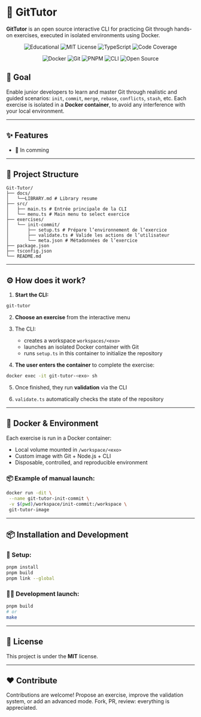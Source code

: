 # 🧠 GitTutor

**GitTutor** is an open source interactive CLI for practicing Git through hands-on exercises, executed in isolated environments using Docker.

<p align="center">
  <img src="https://img.shields.io/badge/Educational-Tool-brightgreen?style=for-the-badge&logo=graduation-cap&logoColor=white" alt="Educational">
  <img src="https://img.shields.io/badge/License-MIT-yellow.svg?style=for-the-badge" alt="MIT License">
  <img src="https://img.shields.io/badge/typescript-%23007ACC.svg?style=for-the-badge&logo=typescript&logoColor=white" alt="TypeScript">
  <img src="https://img.shields.io/badge/Coverage-67.88%25-yellow?style=for-the-badge&logo=vitest&logoColor=white" alt="Code Coverage">
</p>

<p align="center">
  <img src="https://img.shields.io/badge/docker-%230db7ed.svg?style=for-the-badge&logo=docker&logoColor=white" alt="Docker">
  <img src="https://img.shields.io/badge/git-%23F05033.svg?style=for-the-badge&logo=git&logoColor=white" alt="Git">
  <img src="https://img.shields.io/badge/pnpm-%234a4a4a.svg?style=for-the-badge&logo=pnpm&logoColor=f69220" alt="PNPM">
  <img src="https://img.shields.io/badge/CLI-4D4D4D?style=for-the-badge&logo=windows-terminal&logoColor=white" alt="CLI">
  <img src="https://img.shields.io/badge/Open%20Source-%23FF6B6B.svg?style=for-the-badge&logo=github&logoColor=white" alt="Open Source">
</p>

## 🚀 Goal

Enable junior developers to learn and master Git through realistic and guided scenarios: `init`, `commit`, `merge`, `rebase`, `conflicts`, `stash`, etc.
Each exercise is isolated in a **Docker container**, to avoid any interference with your local environment.

---

## ✨ Features

- 🔄 In comming

---

## 📁 Project Structure

```
Git-Tutor/
├── docs/
│   └──LIBRARY.md # Library resume
├── src/
│   ├── main.ts # Entrée principale de la CLI
│   └── menu.ts # Main menu to select exercice
├── exercises/
│   └── init-commit/
│       ├── setup.ts # Prépare l’environnement de l’exercice
│       ├── validate.ts # Valide les actions de l’utilisateur
│       └── meta.json # Métadonnées de l’exercice
├── package.json
├── tsconfig.json
└── README.md
```

---

## ⚙️ How does it work?

1. **Start the CLI:**

```bash
git-tutor
```

2. **Choose an exercise** from the interactive menu

3. The CLI:

   - creates a workspace `workspaces/<exo>`
   - launches an isolated Docker container with Git
   - runs `setup.ts` in this container to initialize the repository

4. **The user enters the container** to complete the exercise:

```bash
docker exec -it git-tutor-<exo> sh
```

5. Once finished, they run **validation** via the CLI

6. `validate.ts` automatically checks the state of the repository

---

## 🐳 Docker & Environment

Each exercise is run in a Docker container:

- Local volume mounted in `/workspace/<exo>`
- Custom image with Git + Node.js + CLI
- Disposable, controlled, and reproducible environment

### 📦 Example of manual launch:

```bash
docker run -dit \
 --name git-tutor-init-commit \
 -v $(pwd)/workspace/init-commit:/workspace \
 git-tutor-image
```

---

## 📦 Installation and Development

### 🔧 Setup:

```bash
pnpm install
pnpm build
pnpm link --global
```

### 👨‍💻 Development launch:

```bash
pnpm build
# or
make
```

---

## 📝 License

This project is under the **MIT** license.

---

## ❤️ Contribute

Contributions are welcome!
Propose an exercise, improve the validation system, or add an advanced mode.
Fork, PR, review: everything is appreciated.
